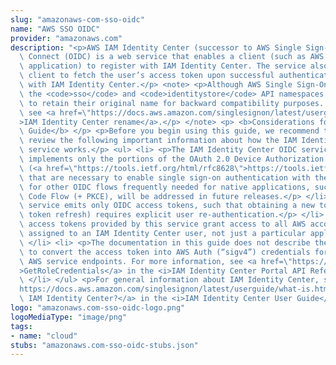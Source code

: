 ```yaml
---
slug: "amazonaws-com-sso-oidc"
name: "AWS SSO OIDC"
provider: "amazonaws.com"
description: "<p>AWS IAM Identity Center (successor to AWS Single Sign-On) OpenID\
  \ Connect (OIDC) is a web service that enables a client (such as AWS CLI or a native\
  \ application) to register with IAM Identity Center. The service also enables the\
  \ client to fetch the user’s access token upon successful authentication and authorization\
  \ with IAM Identity Center.</p> <note> <p>Although AWS Single Sign-On was renamed,\
  \ the <code>sso</code> and <code>identitystore</code> API namespaces will continue\
  \ to retain their original name for backward compatibility purposes. For more information,\
  \ see <a href=\"https://docs.aws.amazon.com/singlesignon/latest/userguide/what-is.html#renamed\"\
  >IAM Identity Center rename</a>.</p> </note> <p> <b>Considerations for Using This\
  \ Guide</b> </p> <p>Before you begin using this guide, we recommend that you first\
  \ review the following important information about how the IAM Identity Center OIDC\
  \ service works.</p> <ul> <li> <p>The IAM Identity Center OIDC service currently\
  \ implements only the portions of the OAuth 2.0 Device Authorization Grant standard\
  \ (<a href=\"https://tools.ietf.org/html/rfc8628\">https://tools.ietf.org/html/rfc8628</a>)\
  \ that are necessary to enable single sign-on authentication with the AWS CLI. Support\
  \ for other OIDC flows frequently needed for native applications, such as Authorization\
  \ Code Flow (+ PKCE), will be addressed in future releases.</p> </li> <li> <p>The\
  \ service emits only OIDC access tokens, such that obtaining a new token (For example,\
  \ token refresh) requires explicit user re-authentication.</p> </li> <li> <p>The\
  \ access tokens provided by this service grant access to all AWS account entitlements\
  \ assigned to an IAM Identity Center user, not just a particular application.</p>\
  \ </li> <li> <p>The documentation in this guide does not describe the mechanism\
  \ to convert the access token into AWS Auth (“sigv4”) credentials for use with IAM-protected\
  \ AWS service endpoints. For more information, see <a href=\"https://docs.aws.amazon.com/singlesignon/latest/PortalAPIReference/API_GetRoleCredentials.html\"\
  >GetRoleCredentials</a> in the <i>IAM Identity Center Portal API Reference Guide</i>.</p>\
  \ </li> </ul> <p>For general information about IAM Identity Center, see <a href=\"\
  https://docs.aws.amazon.com/singlesignon/latest/userguide/what-is.html\">What is\
  \ IAM Identity Center?</a> in the <i>IAM Identity Center User Guide</i>.</p>"
logo: "amazonaws.com-sso-oidc-logo.png"
logoMediaType: "image/png"
tags:
- name: "cloud"
stubs: "amazonaws.com-sso-oidc-stubs.json"
---
```

